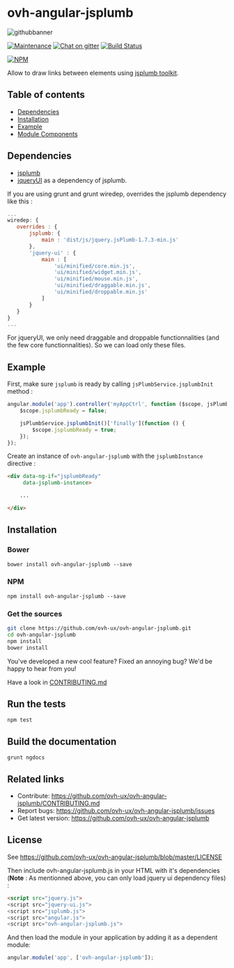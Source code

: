 
# ovh-angular-jsplumb

![githubbanner](https://user-images.githubusercontent.com/3379410/27423240-3f944bc4-5731-11e7-87bb-3ff603aff8a7.png)

[![Maintenance](https://img.shields.io/maintenance/yes/2017.svg)]() [![Chat on gitter](https://img.shields.io/gitter/room/ovh/ux.svg)](https://gitter.im/ovh/ux) [![Build Status](https://travis-ci.org/ovh-ux/ovh-angular-jsplumb.svg)](https://travis-ci.org/ovh-ux/ovh-angular-jsplumb)

[![NPM](https://nodei.co/npm/ovh-angular-jsplumb.png?downloads=true&downloadRank=true&stars=true)](https://nodei.co/npm/ovh-angular-jsplumb/)

Allow to draw links between elements using [jsplumb toolkit](http://www.jsplumb.org/).

## Table of contents
* [Dependencies](#dependencies)
* [Installation](#installation)
* [Example](#example)
* [Module Components](#module-components)

## Dependencies

- [jsplumb](http://jsplumb.org)
- [jqueryUI](http://jqueryui.com/) as a dependency of jsplumb.

If you are using grunt and grunt wiredep, overrides the jsplumb dependency like this :
 ```javascript
 ...
 wiredep: {
    overrides : {
        jsplumb: {
            main : 'dist/js/jquery.jsPlumb-1.7.3-min.js'
        },
        'jquery-ui' : {
            main : [
                'ui/minified/core.min.js',
                'ui/minified/widget.min.js',
                'ui/minified/mouse.min.js',
                'ui/minified/draggable.min.js',
                'ui/minified/droppable.min.js'
            ]
        }
    }
 }
 ...
 ```

For jqueryUI, we only need draggable and droppable functionnalities (and the few core functionnalities). So we can load only these files.

## Example
First, make sure `jsplumb` is ready by calling `jsPlumbService.jsplumbInit` method :
 ```javascript
 angular.module('app').controller('myAppCtrl', function ($scope, jsPlumbService) {
     $scope.jsplumbReady = false;

     jsPlumbService.jsplumbInit()['finally'](function () {
         $scope.jsplumbReady = true;
     });
 });
 ```
 Create an instance of `ovh-angular-jsplumb` with the `jsplumbInstance` directive :
 ```html
 <div data-ng-if="jsplumbReady"
      data-jsplumb-instance>

     ...

 </div>
 ```

## Installation

### Bower
```
bower install ovh-angular-jsplumb --save
```

### NPM
```
npm install ovh-angular-jsplumb --save
```

### Get the sources
```bash
git clone https://github.com/ovh-ux/ovh-angular-jsplumb.git
cd ovh-angular-jsplumb
npm install
bower install
```

You've developed a new cool feature? Fixed an annoying bug? We'd be happy
to hear from you!

Have a look in [CONTRIBUTING.md](https://github.com/ovh-ux/ovh-angular-jsplumb/blob/master/CONTRIBUTING.md)

## Run the tests

```
npm test
```

## Build the documentation

```
grunt ngdocs
```

## Related links

 * Contribute: https://github.com/ovh-ux/ovh-angular-jsplumb/CONTRIBUTING.md
 * Report bugs: https://github.com/ovh-ux/ovh-angular-jsplumb/issues
 * Get latest version: https://github.com/ovh-ux/ovh-angular-jsplumb

## License

See https://github.com/ovh-ux/ovh-angular-jsplumb/blob/master/LICENSE


Then include ovh-angular-jsplumb.js in your HTML with it's dependencies (**Note** : As mentionned above, you can only load jquery ui dependency files) :

```html
<script src="jquery.js">
<script src="jquery-ui.js">
<script src="jsplumb.js">
<script src="angular.js">
<script src="ovh-angular-jsplumb.js">
```

And then load the module in your application by adding it as a dependent module:

```javascript
angular.module('app', ['ovh-angular-jsplumb']);
```
